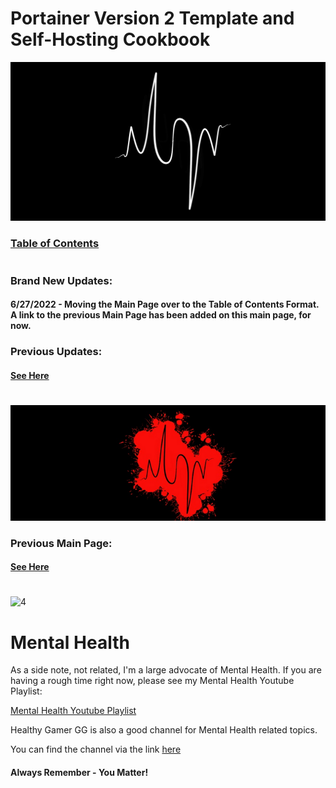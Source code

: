# Portainer Version 2 Template and Self-Hosting Cookbook

![BannerLogo](/branding/images/LogoBanner1.png?raw=true "Banner")

### [Table of Contents](https://github.com/mycroftwilde/portainer_templates/tree/master/TableOfContents)

#

### Brand New Updates: 

#### 6/27/2022 - Moving the Main Page over to the Table of Contents Format. A link to the previous Main Page has been added on this main page, for now. 

### Previous Updates: 

#### [See Here](https://github.com/mycroftwilde/portainer_templates/tree/master/TableOfContents/Updates/Previous)

#
![BannerLogoMid](/branding/images/Banner.png?raw=true "BannerMid")

### Previous Main Page: 

#### [See Here](https://github.com/mycroftwilde/portainer_templates/tree/master/Previous)

#

<img width="780" alt="4" src="https://raw.githubusercontent.com/mycroftwilde/portainer_templates/master/branding/images/LogoBanner2.png">

# Mental Health

 As a side note, not related, I'm a large advocate of Mental Health. If you are having a rough time right now, please see my Mental Health Youtube Playlist:
 
 [Mental Health Youtube Playlist](https://youtube.com/playlist?list=PLGk2on7ccZONCobYxwGdvwMcF43gIKmqk)
 
 Healthy Gamer GG is also a good channel for Mental Health related topics. 
 
 You can find the channel via the link [here](https://www.youtube.com/c/HealthyGamerGG)
 
 #### Always Remember - You Matter! 
 


